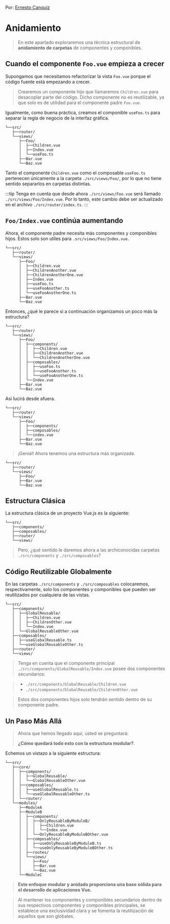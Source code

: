 Por: [Ernesto Canquiz](https://github.com/ecanquiz)

# Anidamiento

>En este apartado exploraremos una técnica estructural de **anidamiento de carpetas** de componentes y componibles.

## Cuando el componente `Foo.vue` empieza a crecer

Supongamos que necesitamos refactorizar la vista `Foo.vue` porque el código fuente está empezando a crecer.

>Crearemos un componente hijo que llamaremos `Children.vue` para desacoplar parte del código. Dicho componente no es reutilizable, ya que solo es de utilidad para el componente padre `Foo.vue`.

Igualmente, como buena práctica, creamos el componible `useFoo.ts` para separar la regla de negocio de la interfaz gráfica.

```sh{4,5,6,7}
└──src/
   ├──router/
   └──views/
      ├──Foo/
      │  ├──Children.vue
      │  ├──Index.vue
      │  └──useFoo.ts
      ├──Bar.vue
      └──Baz.vue
```

Tanto el componente `Children.vue` como el composable `useFoo.ts` pertenecen únicamente a la carpeta `./src/views/Foo/`, por lo que no tiene sentido separarlos en carpetas distintas.

:::tip
Tenga en cuenta que desde ahora `./src/views/Foo.vue` será llamado `./src/views/Foo/Index.vue`. Por lo tanto, este cambio debe ser actualizado en el archivo `./src/router/index.ts`.
:::

## `Foo/Index.vue` continúa aumentando

Ahora, el componente padre necesita más componentes y componibles hijos. Estos solo son utiles para `.src/views/Foo/Index.vue`.

```sh{6,7,10,11}
└──src/
   ├──router/
   └──views/
      ├──Foo/
      │  ├──Children.vue
      │  ├──ChildrenAnother.vue
      │  ├──ChildrenAnotherOne.vue
      │  ├──Index.vue
      │  ├──useFoo.ts
      │  ├──useFooAnother.ts
      │  └──useFooAnotherOne.ts
      ├──Bar.vue
      └──Baz.vue
```

Entonces, ¿qué le parece si a continuación organizamos un poco más la estructura?

```sh{5,9}
└──src/
   ├──router/
   └──views/
      ├──Foo/
      │  ├──components/
      │  │  ├──Children.vue
      │  │  ├──ChildrenAnother.vue
      │  │  └──ChildrenAnotherOne.vue
      │  ├──composables/
      │  │  ├──useFoo.ts
      │  │  ├──useFooAnother.ts
      │  │  └──useFooAnotherOne.ts
      │  └──Index.vue
      ├──Bar.vue
      └──Baz.vue
```
Así lucirá desde afuera.

```sh{5,6}
└──src/
   ├──router/
   └──views/
      ├──Foo/
      │  ├──components/
      │  ├──composables/
      │  └──index.vue
      ├──Bar.vue
      └──Baz.vue
```

>¡Genial! Ahora tenemos una estructura más organizada.

```sh{4}
└──src/
   ├──router/
   └──views/
      ├──Foo/
      ├──Bar.vue
      └──Baz.vue
```

## Estructura Clásica

La estructura clásica de un proyecto Vue.js es la siguiente:

```sh{2,3}
└──src/
   ├──components/
   ├──composables/
   ├──router/
   └──views/
```

>Pero, ¿qué sentido le daremos ahora a las archiconocidas carpetas `./src/components` y `./src/composables`?

## Código Reutilizable Globalmente

En las carpetas `./src/components` y `./src/composables` colocaremos, respectivamente, solo los componentes y componibles que pueden ser reutilizados por cualquiera de las vistas.

```sh{3,4,5,6,7,9,10}
└──src/
   ├──components/
   │  ├──GlobalReusable/
   │  │  ├──Children.vue
   │  │  ├──ChildrenOther.vue
   │  │  └──Index.vue
   │  └──GlobalReusableOther.vue
   ├──composables/
   │  ├──useGlobalReusable.ts
   │  └──useGlobalReusableOther.ts
   ├──router/
   └──views/
```

>Tenga en cuenta que el componente principal `./src/components/GlobalReusable/Index.vue` posee dos componentes secundarios:

>- `./src/components/GlobalReusable/Children.vue`
>- `./src/components/GlobalReusable/ChildrenOther.vue`

>Estos dos componentes hijos solo tendrán sentido dentro de su componente padre.

## Un Paso Más Allá

>Ahora que hemos llegado aquí, usted se preguntará:
>
>**¿Cómo quedará todo esto con la estructura modular?**.

Echemos un vistazo a la siguiente estructura:

```sh{4,5,7,8,14,15,16,17,19,20}
└──src/
   ├──core/
   │  ├──components/
   │  │  ├──GlobalReusable/
   │  │  └──GlobalReusableOther.vue
   │  ├──composables/
   │  │  ├──useGlobalReusable.ts
   │  │  └──useGlobalReusableOther.ts
   │  └──router/    
   └──modules/
      ├──ModuleA
      ├──ModuleB
      │  ├──components/
      │  │  ├──OnlyReusableByModuleB/
      │  │  │  ├──Children.vue
      │  │  │  └──Index.vue
      │  │  └──OnlyReusableByModuleBOther.vue
      │  ├──composables/
      │  │  ├──useOnlyReusableByModuleB.ts
      │  │  └──useOnlyReusableByModuleBOther.ts
      │  ├──routes/
      │  └──views/
      │     ├──Foo/
      │     ├──Bar.vue
      │     └──Baz.vue
      └──ModuleC
```

>**Este enfoque modular y anidado proporciona una base sólida para el desarrollo de aplicaciones Vue.**

>Al mantener los componentes y componibles secundarios dentro de sus respectivos componentes y componibles principales, se establece una exclusividad clara y se fomenta la reutilización de aquellos que son globales.